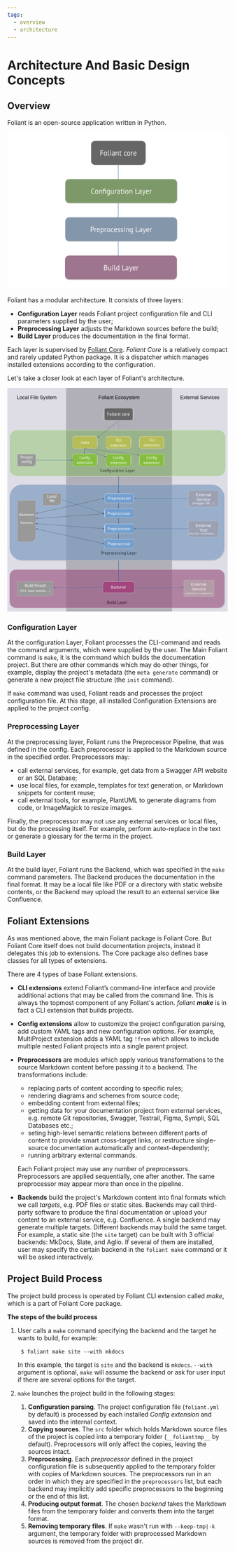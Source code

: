 ```yaml
---
tags:
  - overview
  - architecture
---
```


# Architecture And Basic Design Concepts

## Overview

Foliant is an open-source application written in Python.

[![Overview of Foliant Architecture](images/architecture-overview.png)](https://raw.githubusercontent.com/foliant-docs/docs/master/src/images/architecture-overview.png)

Foliant has a modular architecture. It consists of three layers:

* **Configuration Layer** reads Foliant project configuration file and CLI parameters supplied by the user;
* **Preprocessing Layer** adjusts the Markdown sources before the build;
* **Build Layer** produces the documentation in the final format.

Each layer is supervised by [Foliant Core](https://github.com/foliant-docs/foliant/). *Foliant Core* is a relatively compact and rarely updated Python package. It is a dispatcher which manages installed extensions according to the configuration.

Let's take a closer look at each layer of Foliant's architecture.

[![Architecture of Foliant](images/architecture-detailed.png)](https://raw.githubusercontent.com/foliant-docs/docs/master/src/images/architecture-detailed.png)

### Configuration Layer

At the configuration Layer, Foliant processes the CLI-command and reads the command arguments, which were supplied by the user. The Main Foliant command is `make`, it is the command which builds the documentation project. But there are other commands which may do other things, for example, display the project's metadata (the `meta generate` command) or generate a new project file structure (the `init` command).

If `make` command was used, Foliant reads and processes the project configuration file. At this stage, all installed Configuration Extensions are applied to the project config.

### Preprocessing Layer

At the preprocessing layer, Foliant runs the Preprocessor Pipeline, that was defined in the config. Each preprocessor is applied to the Markdown source in the specified order. Preprocessors may:

- call external services, for example, get data from a Swagger API website or an SQL Database;
- use local files, for example, templates for text generation, or Markdown snippets for content reuse;
- call external tools, for example, PlantUML to generate diagrams from code, or ImageMagick to resize images.

Finally, the preprocessor may not use any external services or local files, but do the processing itself. For example, perform auto-replace in the text or generate a glossary for the terms in the project.

### Build Layer

At the build layer, Foliant runs the Backend, which was specified in the `make` command parameters. The Backend produces the documentation in the final format. It may be a local file like PDF or a directory with static website contents, or the Backend may upload the result to an external service like Confluence.

## Foliant Extensions

As was mentioned above, the main Foliant package is Foliant Core. But Foliant Core itself does not build documentation projects, instead it delegates this job to extensions. The Core package also defines base classes for all types of extensions.

There are 4 types of base Foliant extensions.

* **CLI extensions** extend Foliant’s command-line interface and provide additional actions that may be called from the command line. This is always the topmost component of any Foliant's action. *foliant* ***make*** is in fact a CLI extension that builds projects.
* **Config extensions** allow to customize the project configuration parsing, add custom YAML tags and new configuration options. For example, MultiProject extension adds a YAML tag `!from` which allows to include multiple nested Foliant projects into a single parent project.
* **Preprocessors** are modules which apply various transformations to the source Markdown content before passing it to a backend. The transformations include:

    * replacing parts of content according to specific rules;
    * rendering diagrams and schemes from source code;
    * embedding content from external files;
    * getting data for your documentation project from external services, e.g. remote Git repositories, Swagger, Testrail, Figma, Sympli, SQL Databases etc.;
    * seting high-level semantic relations between different parts of content to provide smart cross-target links, or restructure single-source documentation automatically and context-dependently;
    * running arbitrary external commands.

    Each Foliant project may use any number of preprocessors. Preprocessors are applied sequentially, one after another. The same preprocessor may appear more than once in the pipeline.
* **Backends** build the project's Markdown content into final formats which we call *targets*, e.g. PDF files or static sites. Backends may call third-party software to produce the final documentation or upload your content to an external service, e.g. Confluence. A single backend may generate multiple targets. Different backends may build the same target. For example, a static site (the `site` target) can be built with 3 official backends: MkDocs, Slate, and Aglio. If several of them are installed, user may specify the certain backend in the `foliant make` command or it will be asked interactively.


## Project Build Process

The project build process is operated by Foliant CLI extension called *make*, which is a part of Foliant Core package.

**The steps of the build process**

1. User calls a `make` command specifying the backend and the target he wants to build, for example:
    
        $ foliant make site --with mkdocs

    In this example, the target is `site` and the backend is `mkdocs`. `--with` argument is optional, `make` will assume the backend or ask for user input if there are several options for the target.

2. `make` launches the project build in the following stages:
    1. **Configuration parsing**. The project configuration file (`foliant.yml` by default) is processed by each installed *Config extension* and saved into the internal context.
    2. **Copying sources**. The `src` folder which holds Markdown source files of the project is copied into a temporary folder (`__folianttmp__` by default). Preprocessors will only affect the copies, leaving the sources intact.
    3. **Preprocessing**. Each *preprocessor* defined in the project configuration file is subsequently applied to the temporary folder with copies of Markdown sources. The preprocessors run in an order in which they are specified in the `preprocessors` list, but each backend may implicitly add specific preprocessors to the beginning or the end of this list.
    4. **Producing output format**. The chosen *backend* takes the Markdown files from the temporary folder and converts them into the target format.
    5. **Removing temporary files**. If `make` wasn't run with `--keep-tmp|-k` argument, the temporary folder with preprocessed Markdown sources is removed from the project dir.
